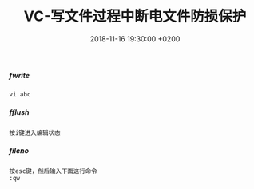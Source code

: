 ﻿---
layout: post
title:  "VC-写文件过程中断电文件防损保护"
date:   2018-11-16 19:30:00 +0200
categories: VC
---

##### fwrite    
```
vi abc
```


##### fflush  
```
按i键进入编辑状态  
```

##### fileno    
```
按esc键，然后输入下面这行命令
:qw  
```
